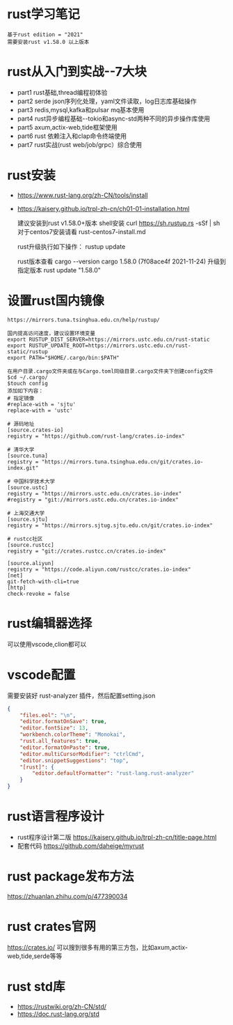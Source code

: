 # rust学习笔记
    基于rust edition = "2021" 
    需要安装rust v1.58.0 以上版本

# rust从入门到实战--7大块
- part1 rust基础,thread编程初体验
- part2 serde json序列化处理，yaml文件读取，log日志库基础操作
- part3 redis,mysql,kafka和pulsar mq基本使用
- part4 rust异步编程基础--tokio和async-std两种不同的异步操作库使用
- part5 axum,actix-web,tide框架使用
- part6 rust 依赖注入和clap命令终端使用
- part7 rust实战(rust web/job/grpc）综合使用

# rust安装
- https://www.rust-lang.org/zh-CN/tools/install
- https://kaisery.github.io/trpl-zh-cn/ch01-01-installation.html

    建议安装到rust v1.58.0+版本
    shell安装
    curl https://sh.rustup.rs -sSf | sh
    对于centos7安装请看 rust-centos7-install.md
    
    rust升级执行如下操作：
    rustup update
    
    rust版本查看
    cargo --version
    cargo 1.58.0 (7f08ace4f 2021-11-24)
    升级到指定版本 rust update "1.58.0"

# 设置rust国内镜像
    https://mirrors.tuna.tsinghua.edu.cn/help/rustup/

	国内提高访问速度，建议设置环境变量 
    export RUSTUP_DIST_SERVER=https://mirrors.ustc.edu.cn/rust-static
    export RUSTUP_UPDATE_ROOT=https://mirrors.ustc.edu.cn/rust-static/rustup
    export PATH="$HOME/.cargo/bin:$PATH"

	在用户目录.cargo文件夹或在与Cargo.toml同级目录.cargo文件夹下创建config文件
	$cd ~/.cargo/
	$touch config
	添加如下内容：
	# 指定镜像
    #replace-with = 'sjtu'
    replace-with = 'ustc'
    
    # 源码地址
    [source.crates-io]
    registry = "https://github.com/rust-lang/crates.io-index"
    
    # 清华大学
    [source.tuna]
    registry = "https://mirrors.tuna.tsinghua.edu.cn/git/crates.io-index.git"
    
    # 中国科学技术大学
    [source.ustc]
    registry = "https://mirrors.ustc.edu.cn/crates.io-index"
    #registry = "git://mirrors.ustc.edu.cn/crates.io-index"
    
    # 上海交通大学
    [source.sjtu]
    registry = "https://mirrors.sjtug.sjtu.edu.cn/git/crates.io-index"
    
    # rustcc社区
    [source.rustcc]
    registry = "git://crates.rustcc.cn/crates.io-index"
    
    [source.aliyun]
    registry = "https://code.aliyun.com/rustcc/crates.io-index"
    [net]
    git-fetch-with-cli=true
    [http]
    check-revoke = false

# rust编辑器选择
可以使用vscode,clion都可以

# vscode配置
需要安装好 rust-analyzer 插件，然后配置setting.json
``` json
{
    "files.eol": "\n",
    "editor.formatOnSave": true,
    "editor.fontSize": 13,
    "workbench.colorTheme": "Monokai",
    "rust.all_features": true,
    "editor.formatOnPaste": true,
    "editor.multiCursorModifier": "ctrlCmd",
    "editor.snippetSuggestions": "top",
    "[rust]": {
        "editor.defaultFormatter": "rust-lang.rust-analyzer"
    }
}
```

# rust语言程序设计

- rust程序设计第二版 https://kaisery.github.io/trpl-zh-cn/title-page.html
- 配套代码 https://github.com/daheige/myrust

# rust package发布方法
https://zhuanlan.zhihu.com/p/477390034

# rust crates官网
https://crates.io/
可以搜到很多有用的第三方包，比如axum,actix-web,tide,serde等等

# rust std库
- https://rustwiki.org/zh-CN/std/
- https://doc.rust-lang.org/std
